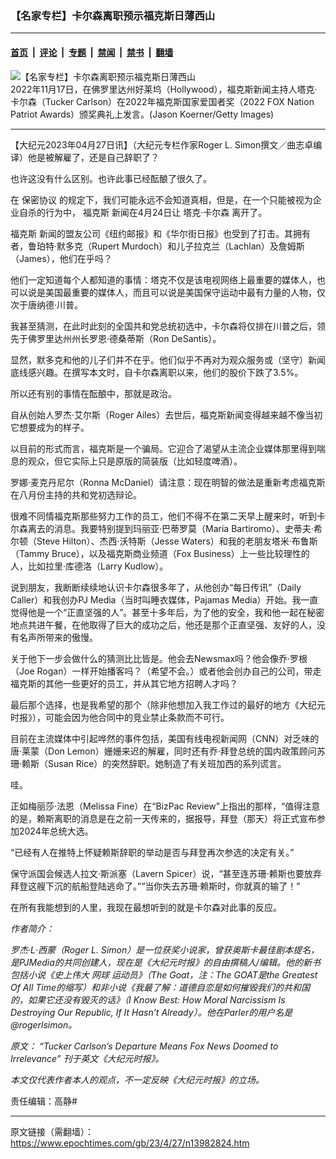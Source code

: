 ### 【名家专栏】卡尔森离职预示福克斯日薄西山

---

#### [首页](../../../..?n13982824) &nbsp;|&nbsp; [评论](../../../../../epoch-comment?n13982824) &nbsp;|&nbsp; [专题](../../../../../epoch-special?n13982824) &nbsp;|&nbsp; [禁闻](../../../../../epoch-news?n13982824) &nbsp;|&nbsp; [禁书](../../../../../books?n13982824) &nbsp;|&nbsp; [翻墙](https://github.com/gfw-breaker/nogfw/blob/master/README.md?n13982824)


<div><img alt="【名家专栏】卡尔森离职预示福克斯日薄西山" class="attachment-djy_600_400 size-djy_600_400 wp-post-image" src="https://i.epochtimes.com/assets/uploads/2023/04/id13982826-GettyImages-14423309921-600x400.jpg"/>
<div class="caption">
 2022年11月17日，在佛罗里达州好莱坞（Hollywood），福克斯新闻主持人塔克‧卡尔森（Tucker Carlson）在2022年福克斯国家爱国者奖（2022 FOX Nation Patriot Awards）颁奖典礼上发言。(Jason Koerner/Getty Images)
</div></div><hr/><div class="post_content" id="artbody" itemprop="articleBody">
 <!-- article content begin -->
 <p>
  【大纪元2023年04月27日讯】（大纪元专栏作家Roger L. Simon撰文／曲志卓编译）他是被解雇了，还是自己辞职了？
 </p>
 <p>
  也许这没有什么区别。也许此事已经酝酿了很久了。
 </p>
 <p>
  在
  <ok href="https://www.epochtimes.com/gb/tag/%E4%BF%9D%E5%AF%86%E5%8D%8F%E8%AE%AE.html">
   保密协议
  </ok>
  的规定下，我们可能永远不会知道真相，但是，在一个只能被视为企业自杀的行为中，
  <ok href="https://www.epochtimes.com/gb/tag/%E7%A6%8F%E5%85%8B%E6%96%AF.html">
   福克斯
  </ok>
  新闻在4月24日让
  <ok href="https://www.epochtimes.com/gb/tag/%E5%A1%94%E5%85%8B%E2%80%A7%E5%8D%A1%E5%B0%94%E6%A3%AE.html">
   塔克‧卡尔森
  </ok>
  离开了。
 </p>
 <p>
  <ok href="https://www.epochtimes.com/gb/tag/%E7%A6%8F%E5%85%8B%E6%96%AF.html">
   福克斯
  </ok>
  新闻的盟友公司《纽约邮报》和《华尔街日报》也受到了打击。其拥有者，鲁珀特‧默多克（Rupert Murdoch）和儿子拉克兰（Lachlan）及詹姆斯（James），他们在乎吗？
 </p>
 <p>
  他们一定知道每个人都知道的事情：塔克不仅是该电视网络上最重要的媒体人，也可以说是美国最重要的媒体人，而且可以说是美国保守运动中最有力量的人物，仅次于唐纳德‧川普。
 </p>
 <p>
  我甚至猜测，在此时此刻的全国共和党总统初选中，卡尔森将仅排在川普之后，领先于佛罗里达州州长罗恩‧德桑蒂斯（Ron DeSantis）。
 </p>
 <p>
  显然，默多克和他的儿子们并不在乎。他们似乎不再对为观众服务或（坚守）新闻底线感兴趣。在撰写本文时，自卡尔森离职以来，他们的股价下跌了3.5%。
 </p>
 <p>
  所以还有别的事情在酝酿中，那就是政治。
 </p>
 <p>
  自从创始人罗杰‧艾尔斯（Roger Ailes）去世后，福克斯新闻变得越来越不像当初它想要成为的样子。
 </p>
 <p>
  以目前的形式而言，福克斯是一个骗局。它迎合了渴望从主流企业媒体那里得到喘息的观众，但它实际上只是原版的简装版（比如轻度啤酒）。
 </p>
 <p>
  罗娜‧麦克丹尼尔（Ronna McDaniel）请注意：现在明智的做法是重新考虑福克斯在八月份主持的共和党初选辩论。
 </p>
 <p>
  很难不同情福克斯那些努力工作的员工，他们不得不在第二天早上醒来时，听到卡尔森离去的消息。我要特别提到玛丽亚‧巴蒂罗莫（Maria Bartiromo）、史蒂夫‧希尔顿（Steve Hilton）、杰西‧沃特斯（Jesse Waters）和我的老朋友塔米‧布鲁斯（Tammy Bruce），以及福克斯商业频道（Fox Business）上一些比较理性的人，比如拉里‧库德洛（Larry Kudlow）。
 </p>
 <p>
  说到朋友，我断断续续地认识卡尔森很多年了，从他创办“每日传讯”（Daily Caller）和我创办PJ Media（当时叫睡衣媒体，Pajamas Media）开始。我一直觉得他是一个“正直坚强的人”。甚至十多年后，为了他的安全，我和他一起在秘密地点共进午餐，在他取得了巨大的成功之后，他还是那个正直坚强、友好的人，没有名声所带来的傲慢。
 </p>
 <p>
  关于他下一步会做什么的猜测比比皆是。他会去Newsmax吗？他会像乔‧罗根（Joe Rogan）一样开始播客吗？（希望不会。）或者他会创办自己的公司，带走福克斯的其他一些更好的员工，并从其它地方招聘人才吗？
 </p>
 <p>
  最后那个选择，也是我希望的那个（除非他想加入我工作过的最好的地方《大纪元时报》），可能会因为他合同中的竞业禁止条款而不可行。
 </p>
 <p>
  目前在主流媒体中引起哗然的事件包括，美国有线电视新闻网（CNN）对乏味的唐‧莱蒙（Don Lemon）姗姗来迟的解雇，同时还有乔‧拜登总统的国内政策顾问苏珊‧赖斯（Susan Rice）的突然辞职。她制造了有关班加西的系列谎言。
 </p>
 <p>
  哇。
 </p>
 <p>
  正如梅丽莎‧法恩（Melissa Fine）在“BizPac Review”上指出的那样，“值得注意的是，赖斯离职的消息是在之前一天传来的，据报导，拜登（那天）将正式宣布参加2024年总统大选。
 </p>
 <p>
  “已经有人在推特上怀疑赖斯辞职的举动是否与拜登再次参选的决定有关。”
 </p>
 <p>
  保守派国会候选人拉文‧斯派塞（Lavern Spicer）说，“甚至连苏珊‧赖斯也要放弃拜登这艘下沉的航船登陆逃命了。”“当你失去苏珊‧赖斯时，你就真的输了！”
 </p>
 <p>
  在所有我能想到的人里，我现在最想听到的就是卡尔森对此事的反应。
 </p>
 <p>
  <em>
   作者简介：
  </em>
 </p>
 <p>
  <em>
   罗杰‧L‧西蒙（Roger L. Simon）是一位获奖小说家，曾获奥斯卡最佳剧本提名，是PJMedia的共同创建人，现在是《大纪元时报》的自由撰稿人/编辑。他的新书包括小说《史上伟大
   <em class="t55VCb">
    网球
   </em>
   运动员》（The Goat，注：The GOAT是the Greatest Of All Time的缩写）和非小说《我最了解：道德自恋是如何摧毁我们的共和国的，如果它还没有毁灭的话》（I Know Best: How Moral Narcissism Is Destroying Our Republic, If It Hasn’t Already）。他在Parler的用户名是@rogerlsimon。
  </em>
 </p>
 <p>
  <em>
   原文：
   <ok href="https://www.theepochtimes.com/tucker-carlsons-departure-means-fox-news-doomed-to-irrelevance_5217668.html" rel="noopener noreferrer" target="_blank">
    “Tucker Carlson’s Departure Means Fox News Doomed to Irrelevance”
   </ok>
   刊于英文《大纪元时报》。
  </em>
 </p>
 <p>
  <em>
   本文仅代表作者本人的观点，不一定反映《大纪元时报》的立场。
  </em>
 </p>
 <p>
  责任编辑：高静#
 </p>
 <!-- article content end -->
 <div id="below_article_ad">
 </div>
</div>


---

原文链接（需翻墙）：https://www.epochtimes.com/gb/23/4/27/n13982824.htm